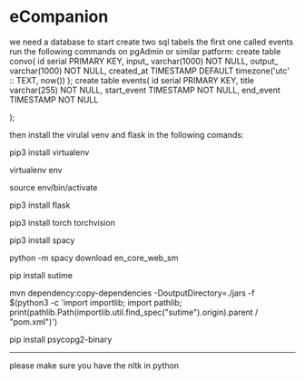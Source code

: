 # eCompanion
we need a database
to start create two sql tabels
the first one called events
run the following commands on pgAdmin or similar patform:
create table convo(
	id serial PRIMARY KEY,
	input_ varchar(1000) NOT NULL,
	output_ varchar(1000) NOT NULL,
	created_at TIMESTAMP DEFAULT timezone('utc' :: TEXT, now())
);
create table events(
    id serial PRIMARY KEY,
    title varchar(255) NOT NULL,
	start_event TIMESTAMP NOT NULL,
    end_event TIMESTAMP NOT NULL

);

then install the virulal venv and flask in the following comands:

pip3 install virtualenv

virtualenv env

source env/bin/activate

pip3 install flask

pip3 install torch torchvision

pip3 install spacy

python -m spacy download en_core_web_sm

pip install sutime

mvn dependency:copy-dependencies -DoutputDirectory=./jars -f $(python3 -c 'import importlib; import pathlib; print(pathlib.Path(importlib.util.find_spec("sutime").origin).parent / "pom.xml")')

pip install psycopg2-binary

_______________________________________
please make sure you have the nltk in python 





